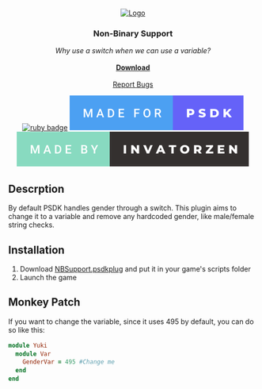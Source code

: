 <!-- PROJECT LOGO -->
<br />
<div align="center">
  <a href="https://github.com/invatorzen/PSDKPlugins">
    <img src="https://i.imgur.com/Q3LOc4v.png" alt="Logo" width="240" height="240">
  </a>

  <h3 align="center">Non-Binary Support</h3>

  <p align="center">
    <i>Why use a switch when we can use a variable?</i>
    <br /> <br />
    <a href="/plugins/NBSupport/NBSupport.psdkplug"><strong>Download</strong></a>
    <br />
    <br />
    <a href="https://github.com/invatorzen/InvatorzenPSDKPlugins/issues">Report Bugs</a>
      
  [![ruby badge](https://forthebadge.com/images/badges/made-with-ruby.svg)](https://forthebadge.com)
  [![psdk badge](/svgs/made_for_psdk.svg)](https://gitlab.com/pokemonsdk/pokemonsdk)
  [![invatorzen badge](/svgs/made_by_invatorzen.svg)](https://github.com/invatorzen/Invatorzens_PSDKPlugins/tree/main)
  </p>
</div>

## Descrption
By default PSDK handles gender through a switch. This plugin aims to change it to a variable and remove any hardcoded gender, like male/female string checks.

## Installation
<ol>
  <li>Download <a href="/plugins/NBSupport/NBSupport.psdkplug">NBSupport.psdkplug</a> and put it in your game's scripts folder</li>
  <li>Launch the game</li>
</ol>

## Monkey Patch
If you want to change the variable, since it uses 495 by default, you can do so like this:
```rb
module Yuki
  module Var
    GenderVar = 495 #Change me
  end
end
```
